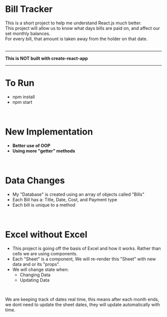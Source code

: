 # Bill Tracker
This is a short project to help me understand React.js much better.<br>
This project will allow us to know what days bills are paid on, and affect our set monthly balances.<br>
For every bill, that amount is taken away from the holder on that date.<br>
<br>
<hr>
<b>This is NOT built with create-react-app</b>
<hr>

# To Run
<ul>
    <li>
        npm install
    </li>
    <li>
        npm start
    </li>
</ul>

<br>

# New Implementation
<ul>
    <li>
        <b>Better use of OOP</b>
    </li>
    <li>
        <b>Using more "getter" methods</b>
    </li>
</ul>

<br>

# Data Changes
<ul>
    <li>
        My "Database" is created using an array of objects called "Bills"
    </li>
    <li>
        Each Bill has a: Title, Date, Cost, and Payment type
    </li>
    <li>
        Each bill is unique to a method
    </li>
</ul>

<br>

# Excel without Excel
<ul>
    <li>
        This project is going off the basis of Excel and how it works. Rather than cells we are using components.
    </li>
    <li>
        Each "Sheet" is a component, We will re-render this "Sheet" with new data and or its "props".
    </li>
    <li>
        We will change state when:
        <ul>
            <li>Changing Data</li>
            <li>Updating Data</li>
        </ul>
    </li>
</ul>

<br>

We are keeping track of dates real time, this means after each month ends, we dont need to update the sheet dates, they will update automatically with time.



